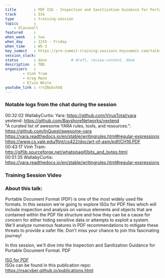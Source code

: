 ```yaml
---
title        : PDF ISG - Inspection and Sanitization Guidance for Portable Document Format and JPG ISG - How to automate Inspection and Sanitization Guidance testing
track        : ISG
type         : training-session
topics       :
    - Glasswall
featured     : 
when_week    : two
when_day     : 12th - Friday
when_time    : WS-3
hey_summit   : https://pre-summit-training-sessions.heysummit.com/talks/pdf-isg-how-to-automate-inspection-and-sanitization-guidance-testing-2pm-bst/
session_slack: 
status       : done           # draft, review-content, done
description  : TBD
organizers   : 
        - Vinh Tram
        - Greg Mann
        - Elvin White
youtube_link : rrnZNubshbQ
---
```



### Notable logs from the chat during the session 

00:32:02	WallabyCurtis:	Yara: https://github.com/VirusTotal/yara   \
yextend: https://github.com/BayshoreNetworks/yextend   \
"A curated list of awesome YARA rules, tools, and resources.": https://github.com/InQuest/awesome-yara
https://yara.readthedocs.io/en/stable/writingrules.html#regular-expressions   \
https://www.cs.yale.edu/flint/cs422/doc/art-of-asm/pdf/CH16.PDF   \
00:43:17	Vinh Tram:	http://giflib.sourceforge.net/whatsinagif/bits_and_bytes.html  \
00:51:35	WallabyCurtis:	https://yara.readthedocs.io/en/stable/writingrules.html#regular-expressions

### Training Session Video


### About this talk:

Portable Document Format (PDF) is one of the most widely used file formats. In this session we're going to explore ISGs for PDF files which will include inspection and analysis on various elements and objects that are contained within the PDF file structure and how they can be a cause for concern for either hiding sensitive data or attempts to exploit a system. We'll analyze numerous features in PDF recommendations to mitigate these threats to provide a safer file. Don't miss your chance to join this fascinating journey!


In this session, we'll dive into the Inspection and Sanitization Guidance for Portable Document Format. PDF

[ISG for PDF](https://apps.nsa.gov/iaarchive/library/reports/pdf_inspection_and_sanitization_guidance_v1_0-20171206.cfm)  
ISGs can be found in this publication repo:
https://nsacyber.github.io/publications.html  


